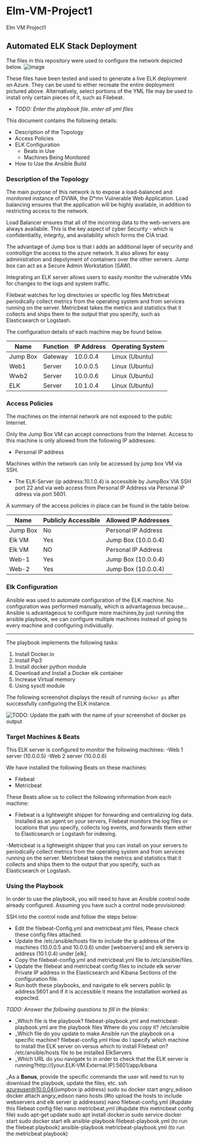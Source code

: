 # Elm-VM-Project1
Elm VM Project1

## Automated ELK Stack Deployment

The files in this repository were used to configure the network depicted below.
![image](https://user-images.githubusercontent.com/81688396/130365337-d12f55ac-7bf4-46ad-badc-531088bdb258.png)


These files have been tested and used to generate a live ELK deployment on Azure. They can be used to either recreate the entire deployment pictured above. Alternatively, select portions of the YML file may be used to install only certain pieces of it, such as Filebeat.

  - _TODO: Enter the playbook file. enter all yml files_

This document contains the following details:
- Description of the Topology
- Access Policies
- ELK Configuration
  - Beats in Use
  - Machines Being Monitored
- How to Use the Ansible Build


### Description of the Topology

The main purpose of this network is to expose a load-balanced and monitored instance of DVWA, the D*mn Vulnerable Web Application.
Load balancing ensures that the application will be highly available, in addition to restricting access to the network.

Load Balancer ensures that all of the incoming data to the web-servers are always availabile. This is the key aspect of cyber Security - which is confidentiality, integrity, and availability which forms the CIA triad.

The advantage of Jump box is that i adds an additional layer of security and controllign the access to the azure network. It also allows for easy administration and depolyment of containers over the other servers. Jump box can act as a Secure Admin Workstation (SAW).

Integrating an ELK server allows users to easily monitor the vulnerable VMs for changes to the logs and system traffic.

Filebeat watches for log directories or specific log files
Metricbeat periodically collect metrics from the operating system and from services running on the server. Metricbeat takes the metrics and statistics that it collects and ships them to the output that you specify, such as Elasticsearch or Logstash.

The configuration details of each machine may be found below.

| Name     | Function | IP Address | Operating System |
|----------|----------|------------|------------------|
| Jump Box | Gateway  | 10.0.0.4   | Linux (Ubuntu)   |
| Web1     | Server   | 10.0.0.5   | Linux (Ubuntu)   |
| Wwb2     | Server   | 10.0.0.6   | Linux (Ubuntu)   |  
| ELK      | Server   | 10.1.0.4   | Linux (Ubuntu)   |

### Access Policies

The machines on the internal network are not exposed to the public Internet. 

Only the Jump Box VM can accept connections from the Internet. Access to this machine is only allowed from the following IP addresses:
- Personal IP address

Machines within the network can only be accessed by jump box VM via SSH.
- The ELK-Server (ip address:10.1.0.4) is accessible by JumpBox VIA SSH port 22 and via web access from Personal IP Address via Personal IP ddress via port 5601.

A summary of the access policies in place can be found in the table below.

| Name     | Publicly Accessible | Allowed IP Addresses       |
|----------|---------------------|----------------------------|
| Jump Box | No                  | Personal IP Address        |
| Elk VM   | Yes                 | Jump Box (10.0.0.4)        |
| Elk VM   | NO                  | Personal IP Address        |         
| Web-1    | Yes                 | Jump Box (10.0.0.4)        |
| Web-2    | Yes                 | Jump Box (10.0.0.4)        |
    
### Elk Configuration

Ansible was used to automate configuration of the ELK machine. No configuration was performed manually, which is advantageous because...
Ansible is advantageous to configure more machines,by just running the ansible playbook, we can configure multiple machines instead of going to every machine and configuring individually.

--------------------------------------------------------------------------------------------------------------------------------------------
The playbook implements the following tasks:
1.  Install Docker.io
2.  Install Pip3 
3.  Install docker python module
4.  Download and Install a Docker elk container
5.  Increase Virtual memory
6.  Using sysctl module

The following screenshot displays the result of running `docker ps` after successfully configuring the ELK instance.


![TODO: Update the path with the name of your screenshot of docker ps output](Images/docker_ps_output.png)

### Target Machines & Beats
This ELK server is configured to monitor the following machines:
-Web 1 server (10.0.0.5)
-Web 2 server (10.0.0.6)

We have installed the following Beats on these machines:
- Filebeat
- Metricbeat

These Beats allow us to collect the following information from each machine:
- Filebeat is a lightweight shipper for forwarding and centralizing log data. Installed as an agent on your servers, Filebeat monitors the log files or locations that you specify, collects log events,   and forwards them either to Elasticsearch or Logstash for indexing.

-Metricbeat is a lightweight shipper that you can install on your servers to periodically collect metrics from the operating system and from services running on the server. Metricbeat takes the metrics and statistics that it collects and ships them to the output that you specify, such as Elasticsearch or Logstash.

### Using the Playbook
In order to use the playbook, you will need to have an Ansible control node already configured. Assuming you have such a control node provisioned: 

SSH into the control node and follow the steps below:
- Edit the filebeat-Config.yml and metricbeat.yml files, Please check these config files attached.
- Update the /etc/ansible/hosts file to include the ip address of the machines (10.0.0.5 and 10.0.0.6) under [webservers] and elk servers ip address (10.1.0.4) under [elk].
- Copy the filebeat-config.yml and metricbeat.yml file to /etc/ansible/files.
- Update the filebeat and metricbeat config files to include elk server Private IP address in the Elasticsearch and Kibana Sections of the configuration file.
- Run both these playbooks, and navigate to elk servers public Ip address:5601 and if it is accessible it means the installation worked as expected.

_TODO: Answer the following questions to fill in the blanks:_
- _Which file is the playbook? filebeat-playbook.yml and metricbeat-playbook.yml are the playbook files Where do you copy it? /etc/ansible
- _Which file do you update to make Ansible run the playbook on a specific machine? filebeat-config.yml How do I specify which machine to install the ELK server on versus which to install Filebeat on? /etc/ansible/hosts file to be installed ElkServers
- _Which URL do you navigate to in order to check that the ELK server is running?http://[your.ELK-VM.External.IP]:5601/app/kibana

_As a **Bonus**, provide the specific commands the user will need to run to download the playbook, update the files, etc.
ssh azureuser@10.0.04(jumpbox ip address)
sudo su
docker start angry_edison
docker attach angry_edison
nano hosts (#to upload the hosts to include webservers and elk server ip addresses)
nano filebeat-config.yml (#update this filebeat config file)
nano metricbeat.yml (#update this metricbeat config file)
sudo apt-get update
sudo apt install docker.io
sudo service docker start
sudo docker start elk
ansible-playbook filebeat-playbook.yml (to run the filebeat playbook)
ansible-playbook metricbeat-playbook.yml (to run the metricbeat playbook)
